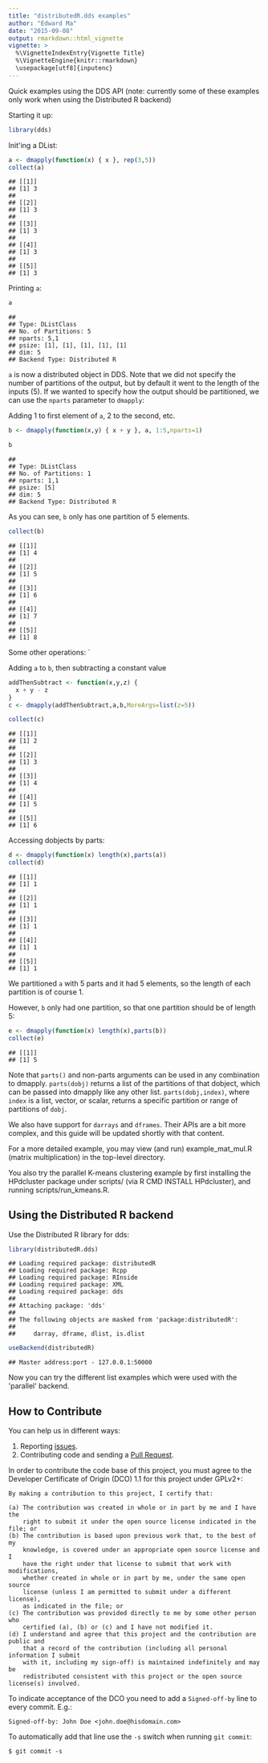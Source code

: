 ```yaml
---
title: "distributedR.dds examples"
author: "Edward Ma"
date: "2015-09-08"
output: rmarkdown::html_vignette
vignette: >
  %\VignetteIndexEntry{Vignette Title}
  %\VignetteEngine{knitr::rmarkdown}
  \usepackage[utf8]{inputenc}
---
```


Quick examples using the DDS API (note: currently some of these examples only work when using the Distributed R backend)

Starting it up:

```r
library(dds)
```

Init'ing a DList:

```r
a <- dmapply(function(x) { x }, rep(3,5))
collect(a)
```

```
## [[1]]
## [1] 3
## 
## [[2]]
## [1] 3
## 
## [[3]]
## [1] 3
## 
## [[4]]
## [1] 3
## 
## [[5]]
## [1] 3
```

Printing `a`:

```r
a
```

```
## 
## Type: DListClass
## No. of Partitions: 5
## nparts: 5,1
## psize: [1], [1], [1], [1], [1]
## dim: 5
## Backend Type: Distributed R
```

`a` is now a distributed object in DDS. Note that we did not specify the number of partitions of the output, but by default it went to the length of the inputs (5). If we wanted to specify how the output should be partitioned, we can use the `nparts` parameter to `dmapply`:

Adding 1 to first element of `a`, 2 to the second, etc.


```r
b <- dmapply(function(x,y) { x + y }, a, 1:5,nparts=1)
```


```r
b
```

```
## 
## Type: DListClass
## No. of Partitions: 1
## nparts: 1,1
## psize: [5]
## dim: 5
## Backend Type: Distributed R
```

As you can see, `b` only has one partition of 5 elements.


```r
collect(b)
```

```
## [[1]]
## [1] 4
## 
## [[2]]
## [1] 5
## 
## [[3]]
## [1] 6
## 
## [[4]]
## [1] 7
## 
## [[5]]
## [1] 8
```
Some other operations:
`

Adding `a` to `b`, then subtracting a constant value

```r
addThenSubtract <- function(x,y,z) {
  x + y - z
}
c <- dmapply(addThenSubtract,a,b,MoreArgs=list(z=5))
```

```r
collect(c)
```

```
## [[1]]
## [1] 2
## 
## [[2]]
## [1] 3
## 
## [[3]]
## [1] 4
## 
## [[4]]
## [1] 5
## 
## [[5]]
## [1] 6
```

Accessing dobjects by parts:


```r
d <- dmapply(function(x) length(x),parts(a))
collect(d)
```

```
## [[1]]
## [1] 1
## 
## [[2]]
## [1] 1
## 
## [[3]]
## [1] 1
## 
## [[4]]
## [1] 1
## 
## [[5]]
## [1] 1
```

We partitioned `a` with 5 parts and it had 5 elements, so the length of each partition is of course 1.

However, `b` only had one partition, so that one partition should be of length 5:


```r
e <- dmapply(function(x) length(x),parts(b))
collect(e)
```

```
## [[1]]
## [1] 5
```

Note that `parts()` and non-parts arguments can be used in any combination to dmapply. `parts(dobj)` returns a list of the partitions of that dobject, which can be passed into dmapply like any other list. `parts(dobj,index)`, where `index` is a list, vector, or scalar, returns a specific partition or range of partitions of `dobj`.

We also have support for `darrays` and `dframes`. Their APIs are a bit more complex, and this guide will be updated shortly with that content.

For a more detailed example, you may view (and run) example_mat_mul.R (matrix multiplication) in the top-level directory.

You also try the parallel K-means clustering example by first installing the HPdcluster package under scripts/ (via R CMD INSTALL HPdcluster), and running scripts/run_kmeans.R.

## Using the Distributed R backend

Use the Distributed R library for dds:
```r
library(distributedR.dds)
```

```
## Loading required package: distributedR
## Loading required package: Rcpp
## Loading required package: RInside
## Loading required package: XML
## Loading required package: dds
## 
## Attaching package: 'dds'
## 
## The following objects are masked from 'package:distributedR':
## 
##     darray, dframe, dlist, is.dlist
```

```r
useBackend(distributedR)
```

```
## Master address:port - 127.0.0.1:50000
```

Now you can try the different list examples which were used with the 'parallel' backend.

## How to Contribute

You can help us in different ways:

1. Reporting [issues](https://github.com/vertica/Standard-R-API/issues).
2. Contributing code and sending a [Pull Request](https://github.com/vertica/Standard-R-API/pulls).

In order to contribute the code base of this project, you must agree to the Developer Certificate of Origin (DCO) 1.1 for this project under GPLv2+:

    By making a contribution to this project, I certify that:
    
    (a) The contribution was created in whole or in part by me and I have the 
        right to submit it under the open source license indicated in the file; or
    (b) The contribution is based upon previous work that, to the best of my 
        knowledge, is covered under an appropriate open source license and I 
        have the right under that license to submit that work with modifications, 
        whether created in whole or in part by me, under the same open source 
        license (unless I am permitted to submit under a different license), 
        as indicated in the file; or
    (c) The contribution was provided directly to me by some other person who 
        certified (a), (b) or (c) and I have not modified it.
    (d) I understand and agree that this project and the contribution are public and
        that a record of the contribution (including all personal information I submit 
        with it, including my sign-off) is maintained indefinitely and may be 
        redistributed consistent with this project or the open source license(s) involved.

To indicate acceptance of the DCO you need to add a `Signed-off-by` line to every commit. E.g.:

    Signed-off-by: John Doe <john.doe@hisdomain.com>

To automatically add that line use the `-s` switch when running `git commit`:

    $ git commit -s

